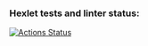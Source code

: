 ### Hexlet tests and linter status:
[![Actions Status](https://github.com/artemmrgz/python-project-lvl4/workflows/hexlet-check/badge.svg)](https://github.com/artemmrgz/python-project-lvl4/actions)